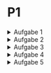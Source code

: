 # P1
<details>
<summary>Aufgabe 1</summary>

### Strategien für Temperaturwerte

In der ersten Aufgabe legen Sie unterschiedliche Strategien an, um Temperaturwerte zu erhalten.

a) Definieren Sie eine Schnittstelle Sensor, welche die Methode getTemperature(): Double
besitzt. Über diese Methode liefert ein Sensor eine bestimmte Temperatur zurück. Dieser Typ
ist unsere (abstrakte) Strategie.

b) Es soll mehrere konkrete Strategien geben, die die Schnittstelle Sensor implementieren und
Temperaturwerte liefern. Die Strategien unterscheiden sich in dem Algorithmus, nach dem die
Temperaturwerte geliefert werden:

+ RandomSensor: liefert zufällige Temperaturwerte innerhalb eines Wertebereichs. Der Werte-
bereich wird über die beiden Eigenschaften min und max vom Typ Double festgelegt. Die
beiden Eigenschaften werden im Konstruktor übergeben.
+ ConstantSensor: liefert immer eine konstante Temperatur. Hierfür wird der im Konstruktor
übergebene Temperaturwert verwendet.
+ IncreasingSensor: liefert einen linear steigenden Temperaturverlauf. Hierfür wird zunächst
eine Starttemperatur im Konstruktor übergeben. Diese Temperatur wird bei jedem Zugriff
um 0.5 Grad erhöht.
+ RealWorldSensor: liefert die echte Temperatur für eine bestimmte Umgebung. Der Klas-
se werden zunächst die Koordinaten für einen Ort übergeben (Latitude und Longitude).
Bei jedem Zugriff auf getTemperature wird eine öffentliche Schnitstelle (API) angespro-
chen, die die aktuelle Temperatur für die Koordinaten zurückgibt. Die vollständige Im-
plementierung sollen Sie sich hieraus kopieren: https://gist.github.com/alexdobry/
d192b9daf218a00678f5e6709a263f27. Schauen Sie sich die Implementierung an und ver-
suchen Sie diese nachzuvollziehen.
+ Bonus SinusoidalSensor: liefert einen sinusförmigen Temperaturverlauf. Informieren Sie
sich hierfür über harmonische Schwingungen bzw. Sinusschwingungen. Als Parameter be-
nötigen Sie die Amplitude, Frequenz und Phasenverschiebung (Veränderung über Zeit).

Testen Sie alle Sensoren, indem Sie diese instanziieren und die getTemperature-Methode in
einer Schleife aufrufen. Spielen Sie auch mit den Koordinaten des RealWorldSenor herum:
```
fun main () {
val randomSensor = RandomSensor (min = 2.0, max = 8.0) // liefert
zufällige Temperaturen zwischen 2.0 und 8.0 Grad
repeat (3) {
println ("Random Sensor ${ randomSensor . getTemperature ()}")
}
val constantSensor = ConstantSensor (temp = 21.5) // liefert jedes Mal
21.5 Grad
repeat (3) {
println (" Constant Sensor : ${ constantSensor . getTemperature ()}")
}
val increasingSensor = IncreasingSensor ( startTemp = 15.0) // fängt bei
15 Grad an und erhöht jedes mal die Temperatur um 0.5 Grad
repeat (3) {
println (" Increasing Sensor ${ increasingSensor . getTemperature ()}")
}
val realWorldSenor = RealWorldSenor (51.023080 , 7.562183) //
Koordinaten für den Campus Gummersbach
println ("Real World Sensor ")
println (" Gummersbach : ${ realWorldSenor . getTemperature ()}")
// Koordinaten für Köln
realWorldSenor .lat = 50.941319
realWorldSenor .long = 6.958210
println ("Köln: ${ realWorldSenor . getTemperature ()}")
}
```
Die Konsolenausgabe kann beispielsweise so aussehen:
> Random Sensor: 6.496897428041999\
> Random Sensor: 3.5319770622098154\
> Random Sensor: 7.782588831959013\
> Constant Sensor: 21.5\
> Constant Sensor: 21.5\
> Constant Sensor: 21.5\
> Increasing Sensor: 15.5\
> Increasing Sensor: 16.0\
> Increasing Sensor: 16.5\
> Gummersbach : 2.6\
> Köln: 6.8

</details>

<details>
<summary>Aufgabe 2</summary>

### Strategien verwenden
In dieser Aufgabe sollen die ersten Vorteile der Strategie ersichtlich werden. Hierfür benötigen
wir einen Client, der die Strategie verwendet.

a) Schreiben Sie eine Klasse Thermometer, die einen Sensor im Konstruktor entgegennimmt.
Diese Variable sollte veränderlich sein, damit Sie die Strategie später austauschen können.
Implementieren Sie die Methode ```measure(times: Int)```, welche die repeat-Funktion verwendet,
um times Mal die Temperatur vom Sensor abzufragen (siehe main Funktion der letzten Seite
für die Verwendung von repeat).

b) Erzeugen Sie ein Thermometer in der main Funktion. Übergeben Sie dem Thermometer
eine der in Aufgabe 1 definierten Strategien. Rufen Sie jeweils die measure Methode auf und
schauen Sie sich die Ausgaben in der Konsole an. Überprüfen Sie, ob die ausgegebenen Werte
der Implementierung der Strategie entsprechen.
Beispielhafte Verwendung:
```
fun main () {
// Thermometer mit erster Strategie initialisieren
val thermometer = Thermometer (sensor = RandomSensor (2.0 , 8.0))
thermometer . measure (10)
}
```
c) Nach dem Aufruf der measure Funktion: Ändern Sie die Strategie des Thermometers auf
eine andere Strategie. Rufen Sie erneut die measure Methode auf und schauen Sie sich die
Ausgaben in der Konsole an. Nun sollten die ausgegebenen Werte der Implementierung der
anderen Strategie entsprechen.
Beispielhafte Verwendung:
```
fun main () {
// Code von oben ...
// Strategie wechseln
thermometer .sensor = IncreasingSensor ( startTemp = 15.0)
thermometer . measure (10)
}
```

d) Welchen Vorteil bringt die Strategie für dieses Beispiel?

A:

e) Inwiefern wird das objektorientierte Design Prinzip “encapsulate what varies” erfüllt? Was
unterscheidet sich? Was bleibt gleich?

A:

f) Zeichnen Sie das allgemeine Strukturdiagramm für den bisherigen Code.
![A2Diagram.png](Images/A2Diagram.png)

</details>

<details>
<summary>Aufgabe 3</summary>

### Sensoren dekorieren

In dieser Aufgabe sollen die Strategien aus Aufgabe 1 um weitere Funktionalitäten erweitert
werden.

a) Implementieren Sie die folgenden Dekorierer:

+ SensorLogger: Schreibt bei jeder Temperaturabfrage den aktuellen Wert auf die Konsole.
Kostenausgaben sollen ausschließlich über diesen Dekorierer erfolgen. Entfernen Sie alle
anderen Ausgaben.
+ RoundValues: Rundet die Temperatur auf ganze Zahlen. So wird beispielsweise 19.4 zu 19.0
gerundet.
+ FahrenheitSensor: Rechnet den Temperaturwert von Celsius in Fahrenheit um.

b) Testen Sie jetzt die Dekorierer, indem Sie folgende Aufgaben erledigen:
+ Erzeugen Sie einen Sensor, welcher zufällige Temperaturen zwischen 2.0 und 5.0 rundet
und diese auf der Konsole ausgibt.
+ Erzeugen Sie einen Sensor, welcher linear aufsteigende Temperaturen ab 20.0 Grad Celsius
in Fahrenheit umrechnet, diese danach rundet und anschließend auf der Konsole ausgibt.
+ Erzeugen Sie einen Sensor, der das gleiche wie in der Aufgabe davor macht, aber zusätzlich
die Temperatur in Celsius ausgibt, bevor in Fahrenheit umgerechnet wird.

Verwenden Sie diese dekorierten Sensoren in Ihrer main Funktion. Da Sie jeweils den SensorLogger
verwenden, müssten Sie die dekorierten Ergebnisse auf der Konsole sehen. Überprüfen Sie diese
Konsolenausgaben.

c) Ist die Reihenfolge beim Dekorieren relevant? Begründen Sie Ihre Antwort, indem Sie
prüfen, ob es einen Unterschied zwischen
```
val t1 = Thermometer(SensorLogger(RoundValues(RandomSensor(2.0, 5.0)))) und
val t2 = Thermometer(RoundValues(SensorLogger(RandomSensor(2.0, 5.0)))) gibt.
```

A:

d) Was für Vorteile bringt der Dekorierer? Hätte das alles auch mit weiteren Strategien funk-
tioniert? Wenn nein, was wäre das Problem gewesen?

A:

e) Was ist der grundsätzliche Unterschied zwischen einem Dekorierer und einer Strategie?
Wann wird was verwendet?

A:

f) Welche objektorientierten Design Prinzipien werden vom Dekorierer Muster erfüllt? Be-
gründen Sie Ihre Antwort.

A:

g) Erweitern Sie ihr allgemeines Strukturdiagramm um die weiteren Klassen.
![A3Diagram.png](Images/A3Diagram.png)
</details>

<details>
<summary>Aufgabe 4</summary>

### Beobachten des Thermometers
In dieser Aufgabe werden Sie ermöglichen, dass andere Objekte das Thermometer beobachten
können und über Temperaturänderungen benachrichtigt werden.

a) Definieren Sie dazu eine Schnittstelle TemperatureObserver mit einer update(tmp: Double)
Methode. Diese Methode soll die neue Temperatur als Parameter erhalten.

b) Definieren Sie folgende Beobachter:
+ TemperatureAlert: Schreibt eine Nachricht auf der Konsole, wenn eine bestimmte Tempe-
ratur erreicht wird. Die Klasse nimmt den Schwellwert und die Nachricht im Konstruktor
entgegen. So wird z.B. die Nachricht “Ganz schön heiß” bei einer Schwelltemperatur von 30
Grad ausgegeben.
+ HeatingSystemObserver: Schaltet eine Heizung an oder aus, basierend auf der Durchschnitts-
temperatur der letzten 5 Temperaturen. Zunächst werden 5 Temperaturwerte in einer Liste
gesammelt. Wenn 5 Werte vorhanden sind, wird der Durchschnitt berechnet. Liegt der
Durchschnitt über einer bestimmten Grenze, wird “Heizung aus” auf der Konsole ausgege-
ben. Liegt der Durchschnitt unter einer bestimmten Grenze, wird “Heizung an” ausgegeben.
Anschließend wird die Liste für die nächsten 5 Temperaturen geleert. Die beiden Schwell-
werte werden im Konstruktor übergeben.

c) Das Thermometer ist das zu beobachtende Subjekt (Publisher). Daher muss es das folgende
Interface implementieren:
```
interface TemperatureSubject {
val observers : MutableList < TemperatureObserver >
fun addObserver (o: TemperatureObserver )
fun removeObserver (o: TemperatureObserver )
}
```
Implementieren Sie das Interface so, dass TemperatureObserver hinzugefügt und entfernt werden
können. Sorgen Sie auch dafür, dass alle registrierten TemperatureObserver benachrichtigt
werden, wenn sich die Temperatur ändert.

Testen Sie das Thermometer in Zusammenspiel mit den beiden Beobachtern, indem Sie z.B.
eine Benachrichtigung auf der Konsole ausgeben, sobald eine Temperatur über 30 Grad gemel-
det wird. Zudem soll die Heizung ab beispielsweise 19 Grad eingeschaltet und unter 23 Grad
ausgeschaltet werden.

Hier ein Beispiel:
```
fun main () {
val sensor = SensorLogger ( RoundValues ( RandomSensor (10.0 , 50.0)))
val thermometer = Thermometer (sensor = sensor )
val alertObserver = TemperatureAlert (
alertTmp = 30.0 ,
alertMsg = "Ganz schön heiß"
)
val heatingSystemObserver = HeatingSystemObserver (
offThreshold = 23.0 ,
onThreshold = 19.0
)
thermometer . addObserver ( alertObserver )
thermometer . addObserver ( heatingSystemObserver )
thermometer . measure (20)
}
```
Die Konsolenausgabe kann beispielsweise so aussehen:
> 15.0\
> 21.0\
> 9.0\
> 31.0\
> Ganz schön heiß\
> 32.0\
> Ganz schön heiß\
> Die Durchschnittstemperatur der letzten 10 Messungen ist 21.6\
> 33.0\
> Ganz schön heiß\
> 24.0\
> 7.0\
> 1.0\
> 1.0\
> Die Durchschnittstemperatur der letzten 10 Messungen ist 13.2\
> Heizung an!

d) Welches Problem löst ein Beobachter? Wie wäre die Alternative, wenn man beispielsweise
in Teilaufgabe 

A:

c) keinen Beobachter verwenden würde?

A:

e) Welche objektorientierten Design Prinzipien werden vom Beobachter Muster erfüllt? Be-
gründen Sie Ihre Antwort.

A:

</details>

<details>
<summary>Aufgabe 5</summary>

### Objektorientierte Programmierung

Ordnen Sie das gesamte Praktikumsblatt in das objektorientierte Paradigma ein.

a) Inwiefern werden die 4 Prinzipien der objektorientierten Programmierung erfüllt? Nen-
nen Sie hierfür ein paar Codestellen (Klassen, Methoden, etc.), das jeweilige Prinzip und den
Erfüllungsgrad.

A:

b) Inwiefern werden die typischen Merkmale der objektorientierten Programmierung erfüllt?
Nennen Sie auch hier ein paar Codestellen, das jeweilige Merkmal und ihre Begründung.

A:

c) Inwiefern tragen die verwendeten Entwurfsmuster zur Objektorientierung bei?

A:

d) Wurde der imperative oder der deklarative Programmierstil überwiegend verwendet? Nen-
nen Sie ein paar Beispiele.

A:

e) Überlegen Sie für sich, welche Techniken und Denkweisen Sie aus der Bearbeitung des
Praktikumsblattes mitnehmen.

A:
</details>
